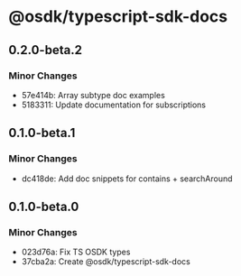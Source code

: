 # @osdk/typescript-sdk-docs

## 0.2.0-beta.2

### Minor Changes

- 57e414b: Array subtype doc examples
- 5183311: Update documentation for subscriptions

## 0.1.0-beta.1

### Minor Changes

- dc418de: Add doc snippets for contains + searchAround

## 0.1.0-beta.0

### Minor Changes

- 023d76a: Fix TS OSDK types
- 37cba2a: Create @osdk/typescript-sdk-docs
